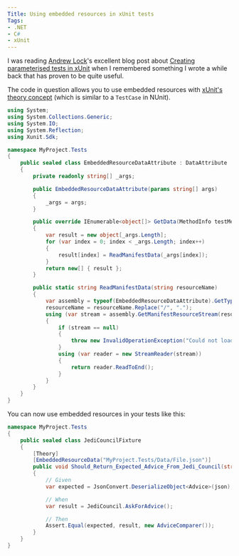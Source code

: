 ```yaml
---
Title: Using embedded resources in xUnit tests
Tags:
- .NET
- C#
- xUnit
---
```


I was reading [Andrew Lock](https://andrewlock.net)'s excellent blog post about 
[Creating parameterised tests in xUnit](https://andrewlock.net/creating-parameterised-tests-in-xunit-with-inlinedata-classdata-and-memberdata)
when I remembered something I wrote a while back that has proven to be quite useful.

The code in question allows you to use embedded resources with [xUnit's theory concept](https://xunit.github.io/docs/getting-started-desktop.html#write-first-theory)
(which is similar to a `TestCase` in NUnit).

```csharp
using System;
using System.Collections.Generic;
using System.IO;
using System.Reflection;
using Xunit.Sdk;

namespace MyProject.Tests
{
    public sealed class EmbeddedResourceDataAttribute : DataAttribute
    {
        private readonly string[] _args;

        public EmbeddedResourceDataAttribute(params string[] args)
        {
            _args = args;
        }

        public override IEnumerable<object[]> GetData(MethodInfo testMethod)
        {
            var result = new object[_args.Length];
            for (var index = 0; index < _args.Length; index++)
            {
                result[index] = ReadManifestData(_args[index]);
            }
            return new[] { result };
        }

        public static string ReadManifestData(string resourceName)
        {
            var assembly = typeof(EmbeddedResourceDataAttribute).GetTypeInfo().Assembly;
            resourceName = resourceName.Replace("/", ".");
            using (var stream = assembly.GetManifestResourceStream(resourceName))
            {
                if (stream == null)
                {
                    throw new InvalidOperationException("Could not load manifest resource stream.");
                }
                using (var reader = new StreamReader(stream))
                {
                    return reader.ReadToEnd();
                }
            }
        }
    }
}
```

You can now use embedded resources in your tests like this:

```csharp
namespace MyProject.Tests
{
    public sealed class JediCouncilFixture
    {
        [Theory]
        [EmbeddedResourceData("MyProject.Tests/Data/File.json")]
        public void Should_Return_Expected_Advice_From_Jedi_Council(string json)
        {
            // Given
            var expected = JsonConvert.DeserializeObject<Advice>(json);

            // When
            var result = JediCouncil.AskForAdvice();

            // Then
            Assert.Equal(expected, result, new AdviceComparer());
        }
    }
}
```